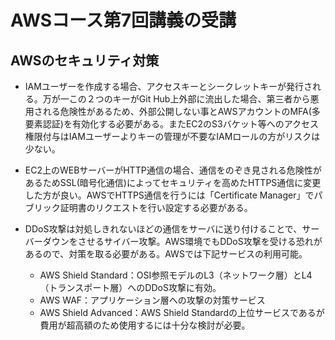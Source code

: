 # AWSコース第7回講義の受講

## AWSのセキュリティ対策

- IAMユーザーを作成する場合、アクセスキーとシークレットキーが発行される。万が一この２つのキーがGit Hub上外部に流出した場合、第三者から悪用される危険性があるため、外部公開しない事とAWSアカウントのMFA(多要素認証)を有効化する必要がある。またEC2のS3バケット等へのアクセス権限付与はIAMユーザーよりキーの管理が不要なIAMロールの方がリスクは少ない。

- EC2上のWEBサーバーがHTTP通信の場合、通信をのぞき見される危険性があるためSSL(暗号化通信)によってセキュリティを高めたHTTPS通信に変更した方が良い。AWSでHTTPS通信を行うには「Certificate Manager」でパブリック証明書のリクエストを行い設定する必要がある。
　
- DDoS攻撃は対処しきれないほどの通信をサーバに送り付けることで、サーバーダウンをさせるサイバー攻撃。AWS環境でもDDoS攻撃を受ける恐れがあるので、対策を取る必要がある。AWSでは下記サービスの利用可能。
    -  AWS Shield Standard：OSI参照モデルのL3（ネットワーク層）とL4（トランスポート層）へのDDoS攻撃に有効。
    -  AWS WAF：アプリケーション層への攻撃の対策サービス
    -  AWS Shield Advanced：AWS Shield Standardの上位サービスであるが費用が超高額のため使用するには十分な検討が必要。　



